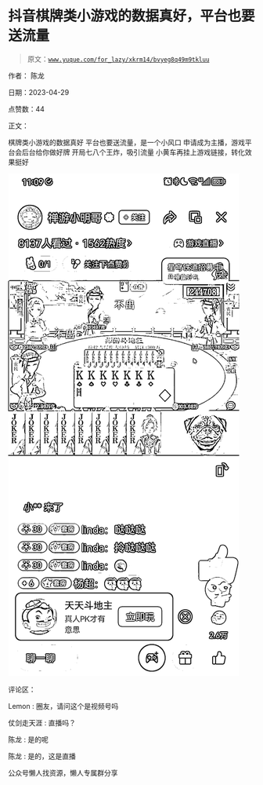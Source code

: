 # 抖音棋牌类小游戏的数据真好，平台也要送流量

> 原文：[`www.yuque.com/for_lazy/xkrm14/bvyeg8q49m9tkluu`](https://www.yuque.com/for_lazy/xkrm14/bvyeg8q49m9tkluu)



作者： 陈龙



日期：2023-04-29



点赞数：44

<ne-hole id="uccfaf6e2" data-lake-id="uccfaf6e2">

正文：



棋牌类小游戏的数据真好 平台也要送流量，是一个小风口 申请成为主播，游戏平台会后台给你做好牌 开局七八个王炸，吸引流量 小黄车再挂上游戏链接，转化效果挺好



![](img/2731bf05576533008de6b5c5dfc75679.png)

<ne-hole id="u63e36dcf" data-lake-id="u63e36dcf">

评论区：



Lemon : 圈友，请问这个是视频号吗



仗剑走天涯 : 直播吗？



陈龙 : 是的呢



陈龙 : 是的，这是直播

<ne-hole id="u8c426706" data-lake-id="u8c426706">

公众号懒人找资源，懒人专属群分享

</ne-hole></ne-hole></ne-hole>